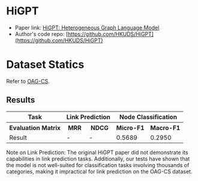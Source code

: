# HiGPT

- Paper link: [HiGPT: Heterogeneous Graph Language Model](https://doi.org/10.48550/arXiv.2402.16024)
- Author's code repo: [https://github.com/HKUDS/HiGPT](https://github.com/HKUDS/HiGPT)

# Dataset Statics

Refer to [OAG-CS](https://ggl.readthedocs.io/en/latest/api/ggl.datasets.html#ggl.datasets.OAG-CS).

Results
-------

<table>
  <tr>
    <th>Task</th>
    <th colspan="2">Link Prediction</th>
    <th colspan="2">Node Classification</th>
  </tr>
  <tr>
    <th>Evaluation Matrix</th>
    <th>MRR</th>
    <th>NDCG</th>
    <th>Micro-F1</th>
    <th>Macro-F1</th>
  </tr>
  <tr>
    <td>Result</td>
    <td>-</td>
    <td>-</td>
    <td>0.5689</td>
    <td>0.2950</td>
  </tr>
</table>

Note on Link Prediction: The original HiGPT paper did not demonstrate its capabilities in link prediction tasks. Additionally, our tests have shown that the model is not well-suited for classification tasks involving thousands of categories, making it impractical for link prediction on the OAG-CS dataset.